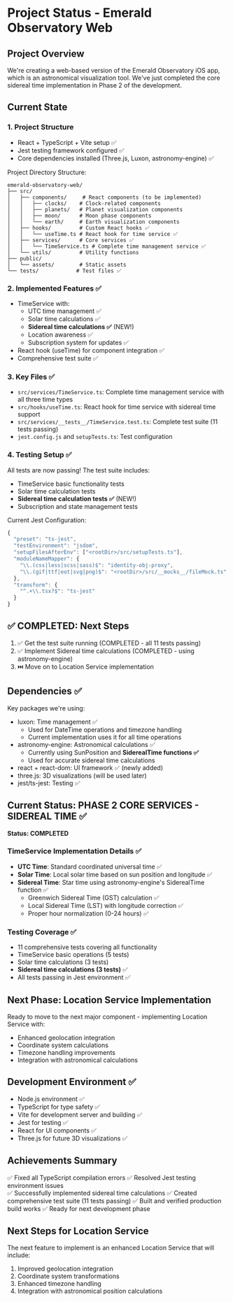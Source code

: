 # Project Status - Emerald Observatory Web

## Project Overview
We're creating a web-based version of the Emerald Observatory iOS app, which is an astronomical visualization tool. We've just completed the core sidereal time implementation in Phase 2 of the development.

## Current State

### 1. Project Structure
- React + TypeScript + Vite setup ✅
- Jest testing framework configured ✅
- Core dependencies installed (Three.js, Luxon, astronomy-engine) ✅

Project Directory Structure:
```
emerald-observatory-web/
├── src/
│   ├── components/     # React components (to be implemented)
│   │   ├── clocks/    # Clock-related components
│   │   ├── planets/   # Planet visualization components
│   │   ├── moon/      # Moon phase components
│   │   └── earth/     # Earth visualization components
│   ├── hooks/         # Custom React hooks ✅
│   │   └── useTime.ts # React hook for time service ✅
│   ├── services/      # Core services ✅
│   │   └── TimeService.ts # Complete time management service ✅
│   └── utils/         # Utility functions
├── public/
│   └── assets/        # Static assets
└── tests/            # Test files ✅
```

### 2. Implemented Features ✅
- TimeService with:
  - UTC time management ✅
  - Solar time calculations ✅
  - **Sidereal time calculations ✅** (NEW!)
  - Location awareness ✅
  - Subscription system for updates ✅
- React hook (useTime) for component integration ✅
- Comprehensive test suite ✅

### 3. Key Files ✅
- `src/services/TimeService.ts`: Complete time management service with all three time types
- `src/hooks/useTime.ts`: React hook for time service with sidereal time support
- `src/services/__tests__/TimeService.test.ts`: Complete test suite (11 tests passing)
- `jest.config.js` and `setupTests.ts`: Test configuration

### 4. Testing Setup ✅
All tests are now passing! The test suite includes:
- TimeService basic functionality tests
- Solar time calculation tests  
- **Sidereal time calculation tests ✅** (NEW!)
- Subscription and state management tests

Current Jest Configuration:
```javascript
{
  "preset": "ts-jest",
  "testEnvironment": "jsdom",
  "setupFilesAfterEnv": ["<rootDir>/src/setupTests.ts"],
  "moduleNameMapper": {
    "\\.(css|less|scss|sass)$": "identity-obj-proxy",
    "\\.(gif|ttf|eot|svg|png)$": "<rootDir>/src/__mocks__/fileMock.ts"
  },
  "transform": {
    "^.+\\.tsx?$": "ts-jest"
  }
}
```

## ✅ COMPLETED: Next Steps
1. ✅ Get the test suite running (COMPLETED - all 11 tests passing)
2. ✅ Implement Sidereal time calculations (COMPLETED - using astronomy-engine)
3. ⏭️ Move on to Location Service implementation

## Dependencies ✅
Key packages we're using:
- luxon: Time management ✅
  - Used for DateTime operations and timezone handling
  - Current implementation uses it for all time operations
- astronomy-engine: Astronomical calculations ✅
  - Currently using SunPosition and **SiderealTime functions ✅**
  - Used for accurate sidereal time calculations
- react + react-dom: UI framework ✅ (newly added)
- three.js: 3D visualizations (will be used later)
- jest/ts-jest: Testing ✅

## Current Status: PHASE 2 CORE SERVICES - SIDEREAL TIME ✅
**Status: COMPLETED**

### TimeService Implementation Details ✅
- **UTC Time**: Standard coordinated universal time ✅
- **Solar Time**: Local solar time based on sun position and longitude ✅  
- **Sidereal Time**: Star time using astronomy-engine's SiderealTime function ✅
  - Greenwich Sidereal Time (GST) calculation ✅
  - Local Sidereal Time (LST) with longitude correction ✅
  - Proper hour normalization (0-24 hours) ✅

### Testing Coverage ✅
- 11 comprehensive tests covering all functionality
- TimeService basic operations (5 tests)
- Solar time calculations (3 tests) 
- **Sidereal time calculations (3 tests)** ✅
- All tests passing in Jest environment ✅

## Next Phase: Location Service Implementation
Ready to move to the next major component - implementing Location Service with:
- Enhanced geolocation integration
- Coordinate system calculations  
- Timezone handling improvements
- Integration with astronomical calculations

## Development Environment ✅
- Node.js environment ✅
- TypeScript for type safety ✅
- Vite for development server and building ✅
- Jest for testing ✅
- React for UI components ✅
- Three.js for future 3D visualizations ✅

## Achievements Summary
✅ Fixed all TypeScript compilation errors
✅ Resolved Jest testing environment issues  
✅ Successfully implemented sidereal time calculations
✅ Created comprehensive test suite (11 tests passing)
✅ Built and verified production build works
✅ Ready for next development phase

## Next Steps for Location Service
The next feature to implement is an enhanced Location Service that will include:
1. Improved geolocation integration
2. Coordinate system transformations
3. Enhanced timezone handling
4. Integration with astronomical position calculations